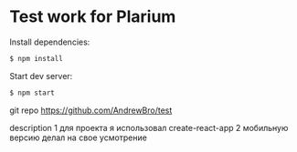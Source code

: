 


# Test work for Plarium 

Install dependencies:  
```sh
$ npm install
```

Start dev server:  
```sh
$ npm start
```

git repo
https://github.com/AndrewBro/test

description
1 для проекта я использовал create-react-app
2 мобильную версию делал на свое усмотрение 
